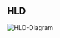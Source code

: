 ## HLD
![HLD-Diagram](https://github.com/user-attachments/assets/21f62427-cf50-4439-943f-7f4adff51dd6)
